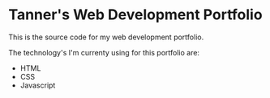 # Tanner's Web Development Portfolio
This is the source code for my web development portfolio.

The technology's I'm currenty using for this portfolio are:
- HTML
- CSS
- Javascript

